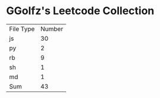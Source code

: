 # GGolfz's Leetcode Collection

<table><tr><td>File Type</td><td>Number</td></tr><tr><td>js</td><td>30</td></tr><tr><td>py</td><td>2</td></tr><tr><td>rb</td><td>9</td></tr><tr><td>sh</td><td>1</td></tr><tr><td>md</td><td>1</td></tr><tr><td>Sum</td><td>43</td></tr></table>
